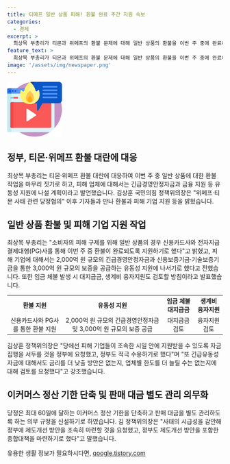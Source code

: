```yaml
---
title: 티메프 일반 상품 피해! 환불 완료 주간 지원 속보
categories:
  - 경제
excerpt: >
  최상목 부총리가 티몬과 위메프의 환불 문제에 대해 일반 상품의 환불을 이번 주 중에 완료하겠다고 밝혔습니다. 피해 기업에는 긴급경영안정자금과 유동성 지원을 제공할 예정이며, 임금 체불 발생 시 대지급금과 생계비 융자지원도 검토 중이라고 전했습니다. 또한 이커머스 정산 기한을 단축하고 판매 대금을 별도로 관리하는 의무 규정을 신설하기로 결정했습니다. 이에 대한 정부의 제도개선 방안도 마련될 예정입니다. #티몬 #위메프 #환불
feature_text: >
  최상목 부총리가 티몬과 위메프의 환불 문제에 대해 일반 상품의 환불을 이번 주 중에 완료하겠다고 밝혔습니다. 피해 기업에는 긴급경영안정자금과 유동성 지원을 제공할 예정이며, 임금 체불 발생 시 대지급금과 생계비 융자지원도 검토 중이라고 전했습니다. 또한 이커머스 정산 기한을 단축하고 판매 대금을 별도로 관리하는 의무 규정을 신설하기로 결정했습니다. 이에 대한 정부의 제도개선 방안도 마련될 예정입니다. #티몬 #위메프 #환불
image: '/assets/img/newspaper.png'
---
```


<p><img src="/assets/img/news.png" alt="rentncar 속보" /></p>

<h2 data-ke-size="size26">정부, 티몬·위메프 환불 대란에 대응</h2>

<p data-ke-size="size16">최상목 부총리는 티몬·위메프 환불 대란에 대응하여 이번 주 중 일반 상품에 대한 환불 작업을 마무리 짓기로 하고, 피해 업체에 대해서는 긴급경영안정자금과 금융 지원 등 유동성 지원에 나설 계획이라고 발언했습니다. 김상훈 국민의힘 정책위의장은 "위메프·티몬 사태 관련 당정협의" 이후 기자들과 만나 환불과 피해 기업 지원 등을 밝혔습니다.</p>

<h2 data-ke-size="size26">일반 상품 환불 및 피해 기업 지원 작업</h2>

<p data-ke-size="size16">최상목 부총리는 "소비자의 피해 구제를 위해 일반 상품의 경우 신용카드사와 전자지급결제대행(PG)사를 통해 이번 주 중 환불이 완료되도록 지원하기로 했다"고 밝혔고, 피해 기업에 대해서는 2,000억 원 규모의 긴급경영안정자금과 신용보증기금·기술보증기금을 통한 3,000억 원 규모의 보증을 공급하는 유동성 지원에 나서기로 했다고 전했습니다. 또한 임금 체불 발생 시 대지급금, 생계비 융자지원도 검토할 방침이라고 발표했습니다.</p>

<table>
  <tr>
    <td style="text-align: center; height: 17px;"><b>환불 지원</b></td>
    <td style="text-align: center; height: 17px;"><b>유동성 지원</b></td>
    <td style="text-align: center; height: 17px;"><b>임금 체불 대지급금</b></td>
    <td style="text-align: center; height: 17px;"><b>생계비 융자지원</b></td>
  </tr>
  <tr>
    <td style="text-align: center;">신용카드사와 PG사를 통한 환불 지원</td>
    <td style="text-align: center;">2,000억 원 규모의 긴급경영안정자금 및 3,000억 원 규모의 보증 공급</td>
    <td style="text-align: center;">대지급금 검토</td>
    <td style="text-align: center;">융자지원 검토</td>
  </tr>
</table>

<p data-ke-size="size16">김상훈 정책위의장은 "당에선 피해 기업들이 조속한 시일 안에 지원받을 수 있도록 자금 집행을 서두를 것을 정부에 요청했고, 정부도 적극 수용하기로 했다"며 "또 긴급유동성자금에 대해서도 금리를 더 낮출 방안은 없는지, 업체별 한도를 더 늘릴 수는 없는지에 대해 검토를 요청했다"고 강조했습니다.</p>

<h2 data-ke-size="size26">이커머스 정산 기한 단축 및 판매 대금 별도 관리 의무화</h2>

<p data-ke-size="size16">당정은 최대 60일에 달하는 이커머스 정산 기한을 단축하고 판매 대금을 별도 관리하도록 하는 의무 규정을 신설하기로 하였습니다. 김 정책위의장은 "사태의 시급성을 감안해 정부에 제도개선 방안을 조속히 마련할 것을 요청했고, 정부도 제도개선 방안을 포함한 종합대책을 마련하기로 했다"고 말했습니다.</p>
유용한 생활 정보가 필요하시다면, <a href="https://qoogle.tistory.com" rel="dofollow">qoogle.tistory.com</a>


